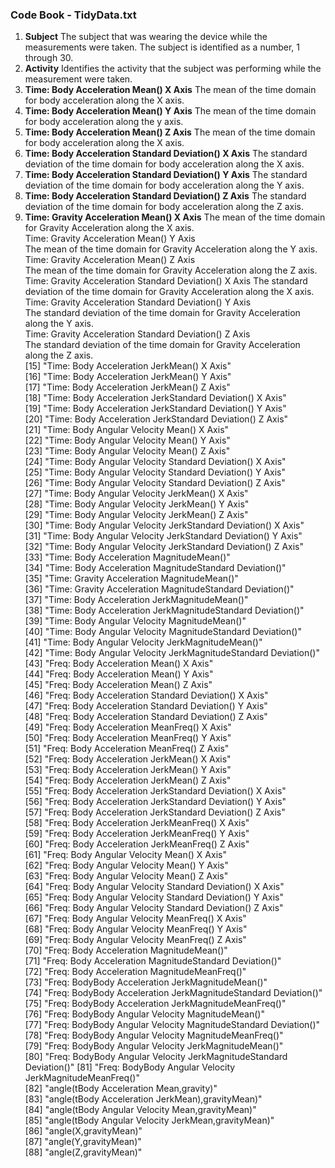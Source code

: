 ### Code Book - TidyData.txt
1. **Subject**
	The subject that was wearing the device while the measurements were taken. The subject is identified as a number, 1 through 30.                                            
2. **Activity**
	Identifies the activity that the subject was performing while the measurement were taken.                                 
3. **Time: Body Acceleration Mean() X Axis**
	The mean of the time domain for body acceleration along the X axis.                       
4. **Time: Body Acceleration Mean() Y Axis** 
	The mean of the time domain for body acceleration along the y axis.                         
5. **Time: Body Acceleration Mean() Z Axis**
	The mean of the time domain for body acceleration along the X axis.                          
6. **Time: Body Acceleration Standard Deviation() X Axis**
	The standard deviation of the time domain for body acceleration along the X axis.             
7. **Time: Body Acceleration Standard Deviation() Y Axis**
 	The standard deviation of the time domain for body acceleration along the Y axis.          
8. **Time: Body Acceleration Standard Deviation() Z Axis**
	The standard deviation of the time domain for body acceleration along the Z axis.
9. **Time: Gravity Acceleration Mean() X Axis**
	The mean of the time domain for Gravity Acceleration along the X axis.                      
Time: Gravity Acceleration Mean() Y Axis     
	The mean of the time domain for Gravity Acceleration along the Y axis.                  
Time: Gravity Acceleration Mean() Z Axis      
	The mean of the time domain for Gravity Acceleration along the Z axis.          
Time: Gravity Acceleration Standard Deviation() X Axis
	The standard deviation of the time domain for Gravity Acceleration along the X axis.           
Time: Gravity Acceleration Standard Deviation() Y Axis     
	The standard deviation of the time domain for Gravity Acceleration along the Y axis.     
Time: Gravity Acceleration Standard Deviation() Z Axis    
	The standard deviation of the time domain for Gravity Acceleration along the Z axis.      
[15] "Time: Body Acceleration JerkMean() X Axis"                        
[16] "Time: Body Acceleration JerkMean() Y Axis"                        
[17] "Time: Body Acceleration JerkMean() Z Axis"                        
[18] "Time: Body Acceleration JerkStandard Deviation() X Axis"          
[19] "Time: Body Acceleration JerkStandard Deviation() Y Axis"          
[20] "Time: Body Acceleration JerkStandard Deviation() Z Axis"          
[21] "Time: Body Angular Velocity Mean() X Axis"                        
[22] "Time: Body Angular Velocity Mean() Y Axis"                        
[23] "Time: Body Angular Velocity Mean() Z Axis"                        
[24] "Time: Body Angular Velocity Standard Deviation() X Axis"          
[25] "Time: Body Angular Velocity Standard Deviation() Y Axis"          
[26] "Time: Body Angular Velocity Standard Deviation() Z Axis"          
[27] "Time: Body Angular Velocity JerkMean() X Axis"                    
[28] "Time: Body Angular Velocity JerkMean() Y Axis"                    
[29] "Time: Body Angular Velocity JerkMean() Z Axis"                    
[30] "Time: Body Angular Velocity JerkStandard Deviation() X Axis"      
[31] "Time: Body Angular Velocity JerkStandard Deviation() Y Axis"      
[32] "Time: Body Angular Velocity JerkStandard Deviation() Z Axis"      
[33] "Time: Body Acceleration MagnitudeMean()"                          
[34] "Time: Body Acceleration MagnitudeStandard Deviation()"            
[35] "Time: Gravity Acceleration MagnitudeMean()"                       
[36] "Time: Gravity Acceleration MagnitudeStandard Deviation()"         
[37] "Time: Body Acceleration JerkMagnitudeMean()"                      
[38] "Time: Body Acceleration JerkMagnitudeStandard Deviation()"        
[39] "Time: Body Angular Velocity MagnitudeMean()"                      
[40] "Time: Body Angular Velocity MagnitudeStandard Deviation()"        
[41] "Time: Body Angular Velocity JerkMagnitudeMean()"                  
[42] "Time: Body Angular Velocity JerkMagnitudeStandard Deviation()"    
[43] "Freq: Body Acceleration Mean() X Axis"                            
[44] "Freq: Body Acceleration Mean() Y Axis"                            
[45] "Freq: Body Acceleration Mean() Z Axis"                            
[46] "Freq: Body Acceleration Standard Deviation() X Axis"              
[47] "Freq: Body Acceleration Standard Deviation() Y Axis"              
[48] "Freq: Body Acceleration Standard Deviation() Z Axis"              
[49] "Freq: Body Acceleration MeanFreq() X Axis"                        
[50] "Freq: Body Acceleration MeanFreq() Y Axis"                        
[51] "Freq: Body Acceleration MeanFreq() Z Axis"                        
[52] "Freq: Body Acceleration JerkMean() X Axis"                        
[53] "Freq: Body Acceleration JerkMean() Y Axis"                        
[54] "Freq: Body Acceleration JerkMean() Z Axis"                        
[55] "Freq: Body Acceleration JerkStandard Deviation() X Axis"          
[56] "Freq: Body Acceleration JerkStandard Deviation() Y Axis"          
[57] "Freq: Body Acceleration JerkStandard Deviation() Z Axis"          
[58] "Freq: Body Acceleration JerkMeanFreq() X Axis"                    
[59] "Freq: Body Acceleration JerkMeanFreq() Y Axis"                    
[60] "Freq: Body Acceleration JerkMeanFreq() Z Axis"                    
[61] "Freq: Body Angular Velocity Mean() X Axis"                        
[62] "Freq: Body Angular Velocity Mean() Y Axis"                        
[63] "Freq: Body Angular Velocity Mean() Z Axis"                        
[64] "Freq: Body Angular Velocity Standard Deviation() X Axis"          
[65] "Freq: Body Angular Velocity Standard Deviation() Y Axis"          
[66] "Freq: Body Angular Velocity Standard Deviation() Z Axis"          
[67] "Freq: Body Angular Velocity MeanFreq() X Axis"                    
[68] "Freq: Body Angular Velocity MeanFreq() Y Axis"                    
[69] "Freq: Body Angular Velocity MeanFreq() Z Axis"                    
[70] "Freq: Body Acceleration MagnitudeMean()"                          
[71] "Freq: Body Acceleration MagnitudeStandard Deviation()"            
[72] "Freq: Body Acceleration MagnitudeMeanFreq()"                      
[73] "Freq: BodyBody Acceleration JerkMagnitudeMean()"                  
[74] "Freq: BodyBody Acceleration JerkMagnitudeStandard Deviation()"    
[75] "Freq: BodyBody Acceleration JerkMagnitudeMeanFreq()"              
[76] "Freq: BodyBody Angular Velocity MagnitudeMean()"                  
[77] "Freq: BodyBody Angular Velocity MagnitudeStandard Deviation()"    
[78] "Freq: BodyBody Angular Velocity MagnitudeMeanFreq()"              
[79] "Freq: BodyBody Angular Velocity JerkMagnitudeMean()"              
[80] "Freq: BodyBody Angular Velocity JerkMagnitudeStandard Deviation()"
[81] "Freq: BodyBody Angular Velocity JerkMagnitudeMeanFreq()"          
[82] "angle(tBody Acceleration Mean,gravity)"                           
[83] "angle(tBody Acceleration JerkMean),gravityMean)"                  
[84] "angle(tBody Angular Velocity Mean,gravityMean)"                   
[85] "angle(tBody Angular Velocity JerkMean,gravityMean)"               
[86] "angle(X,gravityMean)"                                             
[87] "angle(Y,gravityMean)"                                             
[88] "angle(Z,gravityMean)"   